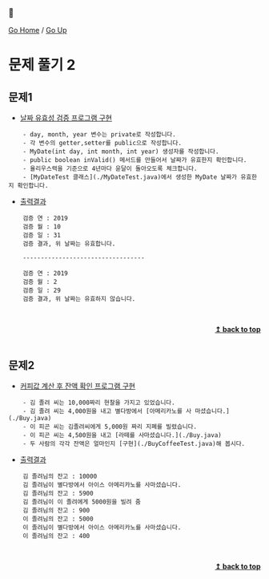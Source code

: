 ### :open_book:

[Go Home](https://github.com/devJRL/CodeLab-JAVA-Basic#codelab-java-basic) / [Go Up](..#ch05객체)

# 문제 풀기 2

## 문제1

- [날짜 유효성 검증 프로그램 구현](./MyDate.java#L6)

```
	- day, month, year 변수는 private로 작성합니다.
	- 각 변수의 getter,setter를 public으로 작성합니다.
	- MyDate(int day, int month, int year) 생성자를 작성합니다.
	- public boolean inValid() 메서드를 만들어서 날짜가 유효한지 확인합니다.
	- 율리우스력을 기준으로 4년마다 윤달이 돌아오도록 체크합니다.
	- [MyDateTest 클래스](./MyDateTest.java)에서 생성한 MyDate 날짜가 유효한지 확인합니다.
```

- [출력결과](./MyDateTest.java#L6)

```
	검증 연 : 2019
	검증 월 : 10
	검증 일 : 31
	검증 결과, 위 날짜는 유효합니다.
	
	----------------------------------
	
	검증 연 : 2019
	검증 월 : 2
	검증 일 : 29
	검증 결과, 위 날짜는 유효하지 않습니다.
```

<br/><div align="right"><b><a href="#open_book">↥ back to top</a></b></div><br/>

## 문제2

- [커피값 계산 후 잔액 확인 프로그램 구현](./Buyier.java#L6)

```
	- 김 졸려 씨는 10,000짜리 현찰을 가지고 있었습니다.
	- 김 졸려 씨는 4,000원을 내고 별다방에서 [아메리카노를 사 마셨습니다.](./Buy.java)
	- 이 피곤 씨는 김졸려씨에게 5,000원 짜리 지폐를 빌렸습니다.
	- 이 피곤 씨는 4,500원을 내고 [라떼를 사마셨습니다.](./Buy.java)
	- 두 사람의 각각 잔액은 얼마인지 [구현](./BuyCoffeeTest.java)해 봅시다. 
```

- [출력결과](./BuyCoffeeTest.java#L3)

```
	김 졸려님의 잔고 : 10000
	김 졸려님이 별다방에서 아이스 아메리카노를 사마셨습니다.
	김 졸려님의 잔고 : 5900
	김 졸려님이 이 졸려에게 5000원을 빌려 줌
	김 졸려님의 잔고 : 900
	이 졸려님의 잔고 : 5000
	이 졸려님이 별다방에서 아이스 아메리카노를 사마셨습니다.
	이 졸려님의 잔고 : 400
```

<br/><div align="right"><b><a href="#open_book">↥ back to top</a></b></div><br/>
